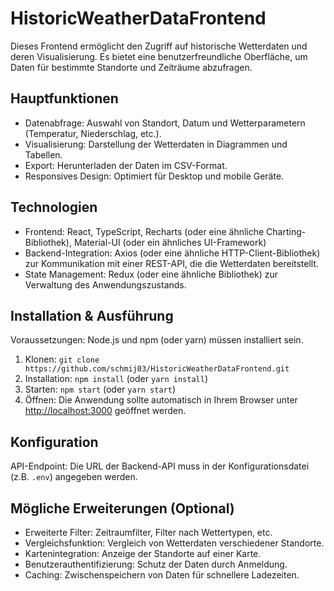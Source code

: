 # HistoricWeatherDataFrontend

Dieses Frontend ermöglicht den Zugriff auf historische Wetterdaten und deren Visualisierung. Es bietet eine benutzerfreundliche Oberfläche, um Daten für bestimmte Standorte und Zeiträume abzufragen.

## Hauptfunktionen

- Datenabfrage: Auswahl von Standort, Datum und Wetterparametern (Temperatur, Niederschlag, etc.).
- Visualisierung: Darstellung der Wetterdaten in Diagrammen und Tabellen.
- Export: Herunterladen der Daten im CSV-Format.
- Responsives Design: Optimiert für Desktop und mobile Geräte.

## Technologien

- Frontend: React, TypeScript, Recharts (oder eine ähnliche Charting-Bibliothek), Material-UI (oder ein ähnliches UI-Framework)
- Backend-Integration: Axios (oder eine ähnliche HTTP-Client-Bibliothek) zur Kommunikation mit einer REST-API, die die Wetterdaten bereitstellt.
- State Management: Redux (oder eine ähnliche Bibliothek) zur Verwaltung des Anwendungszustands.

## Installation & Ausführung

Voraussetzungen: Node.js und npm (oder yarn) müssen installiert sein.

1. Klonen: `git clone https://github.com/schmij03/HistoricWeatherDataFrontend.git`
2. Installation: `npm install` (oder `yarn install`)
3. Starten: `npm start` (oder `yarn start`)
4. Öffnen: Die Anwendung sollte automatisch in Ihrem Browser unter [http://localhost:3000](http://localhost:3000) geöffnet werden.

## Konfiguration

API-Endpoint: Die URL der Backend-API muss in der Konfigurationsdatei (z.B. `.env`) angegeben werden.

## Mögliche Erweiterungen (Optional)

- Erweiterte Filter: Zeitraumfilter, Filter nach Wettertypen, etc.
- Vergleichsfunktion: Vergleich von Wetterdaten verschiedener Standorte.
- Kartenintegration: Anzeige der Standorte auf einer Karte.
- Benutzerauthentifizierung: Schutz der Daten durch Anmeldung.
- Caching: Zwischenspeichern von Daten für schnellere Ladezeiten.